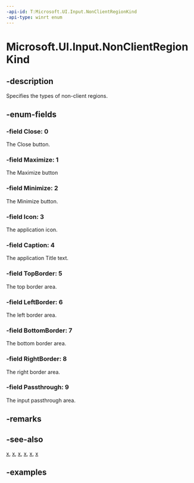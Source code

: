 ```yaml
---
-api-id: T:Microsoft.UI.Input.NonClientRegionKind
-api-type: winrt enum
---
```


# Microsoft.UI.Input.NonClientRegionKind

<!--
public enum NonClientRegionKind
-->

## -description

Specifies the types of non-client regions.

## -enum-fields

### -field Close: 0

The Close button.

### -field Maximize: 1

The Maximize button

### -field Minimize: 2

The Minimize button.

### -field Icon: 3

The application icon.

### -field Caption: 4

The application Title text.

### -field TopBorder: 5

The top border area.

### -field LeftBorder: 6

The left border area.

### -field BottomBorder: 7

The bottom border area.

### -field RightBorder: 8

The right border area.

### -field Passthrough: 9

The input passthrough area.

## -remarks

## -see-also

[x](./inputnonclientpointersource_setregionrects_173201787.md), [x](./inputnonclientpointersource_getregionrects_2047411245.md), [x](./inputnonclientpointersource_clearregionrects_825586773.md), [x](./inputnonclientpointersource_clearallregionrects_1259679153.md), [x](./nonclientpointereventargs_regionkind.md), [x](./nonclientregionschangedeventargs_changedregions.md)

## -examples
